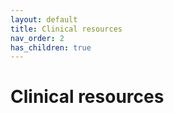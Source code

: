 ```yaml
---
layout: default
title: Clinical resources
nav_order: 2
has_children: true
---
```


# Clinical resources
